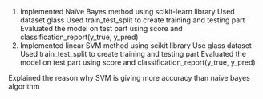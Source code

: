 1. Implemented Naïve Bayes method using scikit-learn library
  Used dataset glass
  Used train_test_split to create training and testing part
  Evaluated the model on test part using score and
  classification_report(y_true, y_pred)
2. Implemented linear SVM method using scikit library
  Use glass dataset 
  Used train_test_split to create training and testing part
  Evaluated the model on test part using score and
  classification_report(y_true, y_pred)

Explained the reason why SVM is giving more accuracy than naive bayes algorithm

